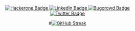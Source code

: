 <div id="badges" align="center">
  <a href="https://hackerone.com/abd" target="_blank">
    <img src="https://img.shields.io/badge/-HackerOne-494649?style=flat&logo=hackerone&logoColor=white" alt="Hackerone Badge"/>
  </a>
  <a href="https://www.linkedin.com/in/abd4fg/" target="_blank">
    <img src="https://img.shields.io/badge/LinkedIn-blue?style=for-the-badge&logo=linkedin&logoColor=white" alt="LinkedIn Badge"/>
  </a>
  <a href="https://bugcrowd.com/abd_4fg" target="_blank">
    <img src="https://img.shields.io/badge/-Bugcrowd-F26822?style=flat&logo=bugcrowd&logoColor=white" alt="Bugcrowd Badge"/>
  </a>
</div>
<div id="badges" align="center">
  <a href="https://x.com/abd_4fg" target="_blank">
    <img src="https://img.shields.io/twitter/follow/abd_4fg?style=social" alt="Twitter Badge"/>
  </a>
</div>
<div id="body" align="center">

#[![GitHub Streak](http://github-readme-streak-stats.herokuapp.com?user=abd-4fg&theme=dark&background=000000)](https://git.io/streak-stats)
</div>
